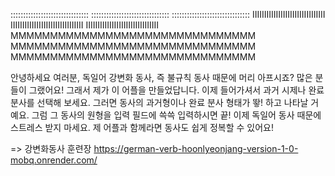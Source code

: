 :::::::::::::::::::::::::::::::
:::::::::::::::::::::::::::::::
:::::::::::::::::::::::::::::::
IIIIIIIIIIIIIIIIIIIIIIIIIIIIIII
IIIIIIIIIIIIIIIIIIIIIIIIIIIIIII
IIIIIIIIIIIIIIIIIIIIIIIIIIIIIII
MMMMMMMMMMMMMMMMMMMMMMMMMMMMMMM
MMMMMMMMMMMMMMMMMMMMMMMMMMMMMMM
MMMMMMMMMMMMMMMMMMMMMMMMMMMMMMM


안녕하세요
여러분, 독일어 강변화 동사, 즉 불규칙 동사 때문에 머리 아프시죠? 많은 분들이 그랬어요! 그래서 제가 이 어플을 만들었답니다.
이제 들어가셔서 과거 시제나 완료 분사를 선택해 보세요. 그러면 동사의 과거형이나 완료 분사 형태가 뙇! 하고 나타날 거예요. 그럼 그 동사의 원형을 입력 필드에 쓱쓱 입력하시면 끝!
이제 독일어 동사 때문에 스트레스 받지 마세요. 제 어플과 함께라면 동사도 쉽게 정복할 수 있어요!

=> 강변화동사 훈련장
https://german-verb-hoonlyeonjang-version-1-0-mobq.onrender.com/
